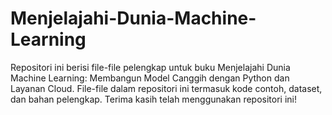 # Menjelajahi-Dunia-Machine-Learning
Repositori ini berisi file-file pelengkap untuk buku Menjelajahi Dunia Machine Learning: Membangun Model Canggih dengan Python dan Layanan Cloud. File-file dalam repositori ini termasuk kode contoh, dataset, dan bahan pelengkap. Terima kasih telah menggunakan repositori ini!
